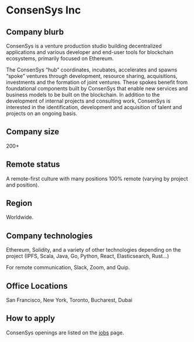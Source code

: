 # ConsenSys Inc

## Company blurb

ConsenSys is a venture production studio building decentralized applications and various developer and end-user tools for blockchain ecosystems, primarily focused on Ethereum.

The ConsenSys “hub” coordinates, incubates, accelerates and spawns “spoke” ventures through development, resource sharing, acquisitions, investments and the formation of joint ventures. These spokes benefit from foundational components built by ConsenSys that enable new services and business models to be built on the blockchain. In addition to the development of internal projects and consulting work, ConsenSys is interested in the identification, development and acquisition of talent and projects on an ongoing basis.

## Company size

200+

## Remote status

A remote-first culture with many positions 100% remote (varying by project and
position).

## Region

Worldwide.

## Company technologies

Ethereum, Solidity, and a variety of other technologies depending on the
project (IPFS, Scala, Java, Go, Python, React, Elasticsearch, Rust...)

For remote communication, Slack, Zoom, and Quip.

## Office Locations

San Francisco, New York, Toronto, Bucharest, Dubai

## How to apply

ConsenSys openings are listed on the [jobs](https://consensys.net/open-positions/) page.
